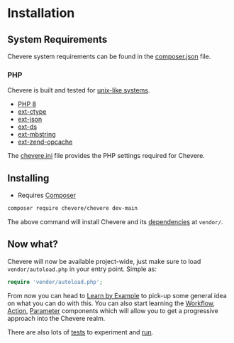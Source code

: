 # Installation

## System Requirements

Chevere system requirements can be found in the [composer.json](https://github.com/chevere/chevere/blob/main/composer.json) file.

### PHP

Chevere is built and tested for [unix-like systems](../architecture/development/system.md).

* [PHP 8](https://www.php.net/releases/8.0)
* [ext-ctype](https://www.php.net/ctype)
* [ext-json](https://www.php.net/json)
* [ext-ds](https://www.php.net/ds)
* [ext-mbstring](https://www.php.net/mbstring)
* [ext-zend-opcache](https://www.php.net/opcache)

The [chevere.ini](https://github.com/chevere/chevere/blob/main/chevere.ini) file provides the PHP settings required for Chevere.

## Installing

* Requires [Composer](https://getcomposer.org/)

```sh
composer require chevere/chevere dev-main
```

The above command will install Chevere and its [dependencies](https://github.com/chevere/chevere/blob/main/composer.json) at `vendor/`.

## Now what?

Chevere will now be available project-wide, just make sure to load `vendor/autoload.php` in your entry point. Simple as:

```php
require 'vendor/autoload.php';
```

From now you can head to [Learn by Example](./learn-by-example.md) to pick-up some general idea on what you can do with this. You can also start learning the [Workflow](../components/Workflow.md), [Action](../components/Action.md), [Parameter](../components/Parameter.md) components which will allow you to get a progressive approach into the Chevere realm.

There are also lots of [tests](https://github.com/chevere/chevere/tree/main/tests) to experiment and [run](../architecture/development/workspace.md#running-tests).
